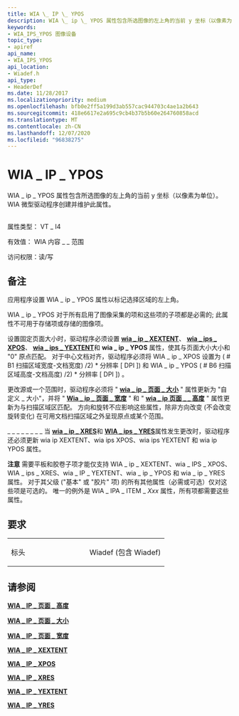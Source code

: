 ```yaml
---
title: WIA \_ IP \_ YPOS
description: WIA \_ ip \_ YPOS 属性包含所选图像的左上角的当前 y 坐标（以像素为单位）。 WIA 微型驱动程序创建并维护此属性。
keywords:
- WIA_IPS_YPOS 图像设备
topic_type:
- apiref
api_name:
- WIA_IPS_YPOS
api_location:
- Wiadef.h
api_type:
- HeaderDef
ms.date: 11/28/2017
ms.localizationpriority: medium
ms.openlocfilehash: bfb0e2ff5a199d3ab557cac944703c4ae1a2b643
ms.sourcegitcommit: 418e6617e2a695c9cb4b37b5b60e264760858acd
ms.translationtype: MT
ms.contentlocale: zh-CN
ms.lasthandoff: 12/07/2020
ms.locfileid: "96838275"
---
```

# <a name="wia_ips_ypos"></a>WIA \_ IP \_ YPOS


WIA \_ ip \_ YPOS 属性包含所选图像的左上角的当前 y 坐标（以像素为单位）。 WIA 微型驱动程序创建并维护此属性。

## <span id="ddk_wia_ips_ypos_si"></span><span id="DDK_WIA_IPS_YPOS_SI"></span>


属性类型： VT \_ I4

有效值： WIA 内容 \_ \_ 范围

访问权限：读/写

<a name="remarks"></a>备注
-------

应用程序设置 WIA \_ ip \_ YPOS 属性以标记选择区域的左上角。

WIA \_ ip \_ YPOS 对于所有启用了图像采集的项和这些项的子项都是必需的; 此属性不可用于存储项或存储的图像项。

设置固定页面大小时，驱动程序必须设置 [**wia \_ ip \_ XEXTENT**](wia-ips-xextent.md)、 [**wia \_ ips \_ XPOS**](wia-ips-xpos.md)、 [**wia \_ ips \_ YEXTENT**](wia-ips-yextent.md)和 **wia \_ ip \_ YPOS** 属性，使其与页面大小大小和 "0" 原点匹配。 对于中心文档对齐，驱动程序必须将 WIA \_ ip \_ XPOS 设置为 ( # B1 扫描区域宽度-文档宽度) /2) \* 分辨率 \[ DPI \]) 和 WIA \_ ip \_ YPOS ( # B6 扫描区域高度-文档高度) /2) \* 分辨率 \[ DPI \]) 。

更改源或一个范围时，驱动程序必须将 " [**wia \_ ip \_ 页面 \_ 大小**](wia-ips-page-size.md) " 属性更新为 "自定义 \_ 大小"，并将 " [**Wia \_ ip \_ 页面 \_ 宽度**](wia-ips-page-width.md) " 和 " [**wia \_ ip 页面 \_ \_ 高度**](wia-ips-page-height.md) " 属性更新为与扫描区域区匹配。 方向和旋转不应影响这些属性，除非方向改变 (不会改变旋转变化) 在可用文档扫描区域之外呈现原点或某个范围。

\_ \_ \_ \_ \_ \_ \_ \_ 当 [**wia \_ ip \_ XRES**](wia-ips-xres.md)和 [**WIA \_ ips \_ YRES**](wia-ips-yres.md)属性发生更改时，驱动程序还必须更新 wia ip XEXTENT、wia ips XPOS、wia ips YEXTENT 和 wia ip YPOS 属性。

**注意**   需要平板和胶卷子项才能仅支持 WIA \_ ip \_ XEXTENT、wia \_ IPS \_ XPOS、WIA \_ ips \_ XRES、wia \_ IP \_ YEXTENT、wia \_ ip \_ YPOS 和 wia \_ ip \_ YRES 属性。 对于其父级 ("基本" 或 "胶片" 项) 的所有其他属性（必需或可选）仅对这些项是可选的。 唯一的例外是 WIA \_ IPA \_ ITEM \_ *Xxx* 属性，所有项都需要这些属性。

 

<a name="requirements"></a>要求
------------

<table>
<colgroup>
<col width="50%" />
<col width="50%" />
</colgroup>
<tbody>
<tr class="odd">
<td><p>标头</p></td>
<td>Wiadef (包含 Wiadef) </td>
</tr>
</tbody>
</table>

## <a name="see-also"></a>请参阅


[**WIA \_ IP \_ 页面 \_ 高度**](wia-ips-page-height.md)

[**WIA \_ IP \_ 页面 \_ 大小**](wia-ips-page-size.md)

[**WIA \_ IP \_ 页面 \_ 宽度**](wia-ips-page-width.md)

[**WIA \_ IP \_ XEXTENT**](wia-ips-xextent.md)

[**WIA \_ IP \_ XPOS**](wia-ips-xpos.md)

[**WIA \_ IP \_ XRES**](wia-ips-xres.md)

[**WIA \_ IP \_ YEXTENT**](wia-ips-yextent.md)

[**WIA \_ IP \_ YRES**](wia-ips-yres.md)

 

 






